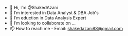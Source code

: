 - 👋 Hi, I’m @ShakedAzani
- 👀 I’m interested in Data Analyst & DBA Job's
- 🌱 I’m eduction in Data Analysis Expert
- 💞️ I’m looking to collaborate on ...
- 📫 How to reach me - Email: shakedazani88@gmail.com

<!---
ShakedAzani/ShakedAzani is a ✨ special ✨ repository because its `README.md` (this file) appears on your GitHub profile.
You can click the Preview link to take a look at your changes.
--->
